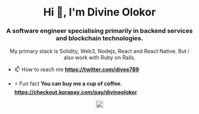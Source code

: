 <h1 align="center">Hi 👋, I'm Divine Olokor</h1>
<h3 align="center">A software engineer specialising primarily in backend services and blockchain technologies.</h3>
<p align="center">My primary stack is Solidity, Web3, Nodejs, React and React Native. But i also work with Ruby on Rails.</p>

- 📫 How to reach me **https://twitter.com/divee789**

- ⚡ Fun fact **You can buy me a cup of coffee. https://checkout.korapay.com/pay/divineolokor**

<p align="center">
<a href="https://twitter.com/divineolokor" target="blank"><img align="center" src="https://cdn.jsdelivr.net/npm/simple-icons@3.0.1/icons/twitter.svg" alt="divineolokor" height="20" width="20" /></a>
</p>
